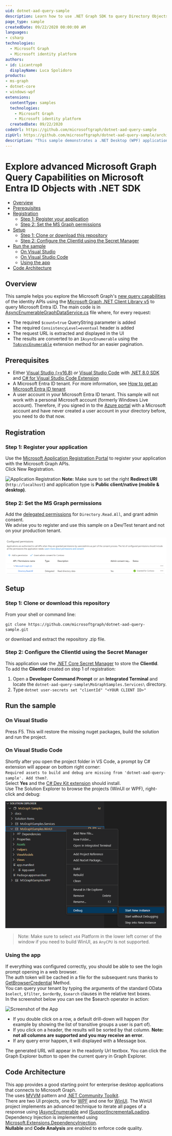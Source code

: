 ```yaml
---
uid: dotnet-aad-query-sample
description: Learn how to use .NET Graph SDK to query Directory Objects
page_type: sample
createdDate: 09/22/2020 00:00:00 AM
languages:
- csharp
technologies:
  - Microsoft Graph
  - Microsoft identity platform
authors:
- id: Licantrop0
  displayName: Luca Spolidoro
products:
- ms-graph
- dotnet-core
- windows-wpf
extensions:
  contentType: samples
  technologies: 
    - Microsoft Graph
    - Microsoft identity platform
  createdDate: 09/22/2020
codeUrl: https://github.com/microsoftgraph/dotnet-aad-query-sample
zipUrl: https://github.com/microsoftgraph/dotnet-aad-query-sample/archive/master.zip
description: "This sample demonstrates a .NET Desktop (WPF) application showcasing advanced Microsoft Graph Query Capabilities for Directory Objects with .NET"
---
```

# Explore advanced Microsoft Graph Query Capabilities on Microsoft Entra ID Objects with .NET SDK

- [Overview](#overview)
- [Prerequisites](#prerequisites)
- [Registration](#registration)
  - [Step 1: Register your application](#step-1-register-your-application)
  - [Step 2: Set the MS Graph permissions](#step-2-set-the-ms-graph-permissions)
- [Setup](#setup)
  - [Step 1:  Clone or download this repository](#step-1--clone-or-download-this-repository)
  - [Step 2: Configure the ClientId using the Secret Manager](#step-2-configure-the-clientid-using-the-secret-manager)
- [Run the sample](#run-the-sample)
  - [On Visual Studio](#on-visual-studio)
  - [On Visual Studio Code](#on-visual-studio-code)
  - [Using the app](#using-the-app)
- [Code Architecture](#code-architecture)

## Overview

This sample helps you explore the Microsoft Graph's [new query capabilities](https://aka.ms/graph-docs/advanced-queries) of the identity APIs using the [Microsoft Graph .NET Client Library v5](https://github.com/microsoftgraph/msgraph-sdk-dotnet) to query Microsoft Entra ID.
The main code is in [AsyncEnumerableGraphDataService.cs](MsGraphSamples.Services/AsyncEnumerableGraphDataService.cs) file where, for every request:

- The required `$count=true` QueryString parameter is added
- The required `ConsistencyLevel=eventual` header is added
- The request URL is extracted and displayed in the UI
- The results are converted to an `IAsyncEnumerable` using the [`ToAsyncEnumerable`](MsGraphSamples.Services/AsyncEnumerableGraphDataService.cs#LL34C51-L34C68) extension method for an easier pagination.

## Prerequisites

- Either [Visual Studio (>v16.8)](https://aka.ms/vsdownload) *or* [Visual Studio Code](https://code.visualstudio.com/) with [.NET 8.0 SDK](https://dotnet.microsoft.com/download/dotnet/8.0) and [C# for Visual Studio Code Extension](https://marketplace.visualstudio.com/items?itemName=ms-dotnettools.csharp)
- A Microsoft Entra ID tenant. For more information, see [How to get an Microsoft Entra ID tenant](https://azure.microsoft.com/documentation/articles/active-directory-howto-tenant/)
- A user account in your Microsoft Entra ID tenant. This sample will not work with a personal Microsoft account (formerly Windows Live account). Therefore, if you signed in to the [Azure portal](https://portal.azure.com) with a Microsoft account and have never created a user account in your directory before, you need to do that now.

## Registration

### Step 1: Register your application

Use the [Microsoft Application Registration Portal](https://aka.ms/appregistrations) to register your application with the Microsoft Graph APIs.  
Click New Registration.

![Application Registration](docs/register_app.png)
**Note:** Make sure to set the right **Redirect URI** (`http://localhost`) and application type is **Public client/native (mobile & desktop)**.

### Step 2: Set the MS Graph permissions

Add the [delegated permissions](https://docs.microsoft.com/graph/permissions-reference#delegated-permissions-20) for `Directory.Read.All`, and grant admin consent.  
We advise you to register and use this sample on a Dev/Test tenant and not on your production tenant.

![Api Permissions](docs/api_permissions.png)

## Setup

### Step 1:  Clone or download this repository

From your shell or command line:

```Shell
git clone https://github.com/microsoftgraph/dotnet-aad-query-sample.git
```

or download and extract the repository .zip file.

### Step 2: Configure the ClientId using the Secret Manager

This application use the [.NET Core Secret Manager](https://docs.microsoft.com/aspnet/core/security/app-secrets) to store the **ClientId**.  
To add the **ClientId** created on step 1 of registration:

1. Open a **Developer Command Prompt** or an **Integrated Terminal** and locate the `dotnet-aad-query-sample\MsGraphSamples.Services\` directory.
1. Type `dotnet user-secrets set "clientId" "<YOUR CLIENT ID>"`

## Run the sample

### On Visual Studio

Press F5. This will restore the missing nuget packages, build the solution and run the project.

### On Visual Studio Code

Shortly after you open the project folder in VS Code, a prompt by C# extension will appear on bottom right corner:  
`Required assets to build and debug are missing from 'dotnet-aad-query-sample'. Add them?`.  
Select **Yes** and the [C# Dev Kit extension](https://marketplace.visualstudio.com/items?itemName=ms-dotnettools.csdevkit) should install.  
Use The Solution Explorer to browse the projects (WinUI or WPF), right-click and debug:

![Solution Explorer](docs/solution_explorer.png)

> Note: Make sure to select `x64` Platform in the lower left corner of the window if you need to build WinUI, as `AnyCPU` is not supported.

### Using the app

If everything was configured correctly, you should be able to see the login prompt opening in a web browser.  
The auth token will be cached in a file for the subsequent runs thanks to [GetBrowserCredential](MsGraphSamples.Services/AuthService.cs#L41C42-L41C62) Method.  
You can query your tenant by typing the arguments of the standard OData `$select`, `$filter`, `$orderBy`, `$search` clauses in the relative text boxes.  
In the screenshot below you can see the $search operator in action:

![Screenshot of the App](docs/app1.png)

- If you double click on a row, a default drill-down will happen (for example by showing the list of transitive groups a user is part of).
- If you click on a header, the results will be sorted by that column. **Note: not all columns are supported and you may receive an error**.
- If any query error happen, it will displayed with a Message box.

The generated URL will appear in the readonly Url textbox. You can click the Graph Explorer button to open the current query in Graph Explorer.

## Code Architecture

This app provides a good starting point for enterprise desktop applications that connects to Microsoft Graph.  
The uses [MVVM](https://docs.microsoft.com/windows/uwp/data-binding/data-binding-and-mvvm) pattern and [.NET Community Toolkit](https://github.com/CommunityToolkit/dotnet).  
There are two UI projects, one for [WPF](MsGraphSamples.WPF/) and one for [WinUI](MsGraphSamples.WinUI/). The WinUI project implements an advanced technique to iterate all pages of a response using [IAsyncEnumerable](https://learn.microsoft.com/en-us/archive/msdn-magazine/2019/november/csharp-iterating-with-async-enumerables-in-csharp-8) and [ISupportIncrementalLoading](https://learn.microsoft.com/uwp/api/windows.ui.xaml.data.isupportincrementalloading).  
Dependency Injection is implemented using [Microsoft.Extensions.DependencyInjection](https://docs.microsoft.com/aspnet/core/fundamentals/dependency-injection).  
**Nullable** and **Code Analysis** are enabled to enforce code quality.
